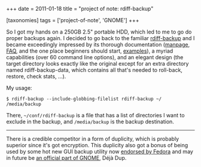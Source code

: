 +++
date = 2011-01-18
title = "project of note: rdiff-backup"

[taxonomies]
tags = ['project-of-note', 'GNOME']
+++

So I got my hands on a 250GB 2.5" portable HDD, which led to me to go
do proper backups again. I decided to go back to the familiar
[rdiff-backup] and I became exceedingly impressed by its thorough
documentation ([manpage], [FAQ], and the one place beginners should
start, [examples]), a myriad capabilities (over 60 command line
options), and an elegant design (the target directory looks exactly like
the original except for an extra directory named rdiff-backup-data,
which contains all that's needed to roll-back, restore, check stats,
...).

My usage:

    $ rdiff-backup --include-globbing-filelist rdiff-backup ~/ /media/backup

There, `~/conf/rdiff-backup` is a file that has a list of directories I
want to exclude in the backup, and `/media/backup` is the backup
destination.

---

There is a credible competitor in a form of duplicity, which is probably
superior since it's got encryption. This duplicity also got a bonus of
being used by some hot new GUI backup utility now [endorsed by Fedora]
and may in future be [an official part of GNOME], Déjà Dup.

  [rdiff-backup]: http://rdiff-backup.nongnu.org/
  [manpage]: http://rdiff-backup.nongnu.org/rdiff-backup.1.html
  [FAQ]: http://rdiff-backup.nongnu.org/FAQ.html
  [examples]: http://rdiff-backup.nongnu.org/examples.html
  [endorsed by Fedora]: http://lists.fedoraproject.org/pipermail/announce/2010-May/002815.html
  [an official part of GNOME]: http://mail.gnome.org/archives/desktop-devel-list/2010-February/msg00013.html
